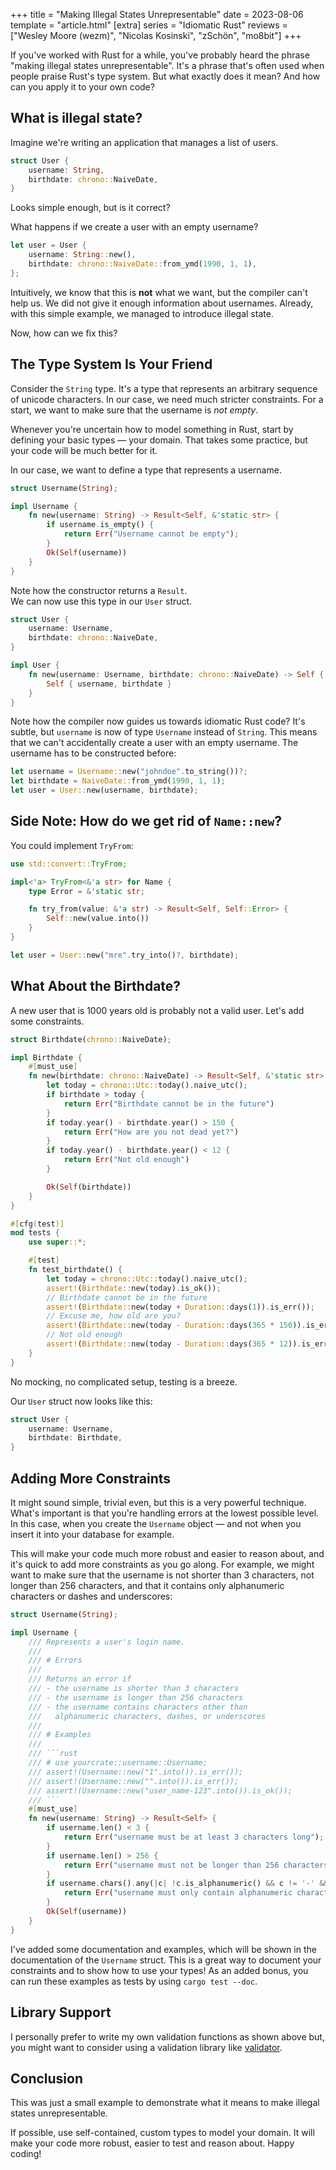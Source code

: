 +++
title = "Making Illegal States Unrepresentable"
date = 2023-08-06
template = "article.html"
[extra]
series = "Idiomatic Rust"
reviews = ["Wesley Moore (wezm)", "Nicolas Kosinski", "zSchön", "mo8bit"]
+++

If you've worked with Rust for a while, you've probably heard the phrase "making
illegal states unrepresentable". It's a phrase that's often used when people
praise Rust's type system. But what exactly does it mean? And how can you apply
it to your own code?

## What is illegal state?

Imagine we're writing an application that manages a list of users. 

```rust
struct User {
    username: String,
    birthdate: chrono::NaiveDate,
}
```

Looks simple enough, but is it correct?

What happens if we create a user with an empty username?

```rust
let user = User {
    username: String::new(),
    birthdate: chrono::NaiveDate::from_ymd(1990, 1, 1),
};
```

Intuitively, we know that this is **not** what we want, but the compiler can't help us.
We did not give it enough information about usernames.
Already, with this simple example, we managed to introduce illegal state.

Now, how can we fix this?

## The Type System Is Your Friend

Consider the `String` type. It's a type that represents 
an arbitrary sequence of unicode characters. In our case, we need much stricter
constraints. For a start, we want to make sure that the username is *not
empty*.

Whenever you're uncertain how to model something in Rust,
start by defining your basic types &mdash; your domain.
That takes some practice, but your code will be much better for it.

In our case, we want to define a type that represents a username.

```rust
struct Username(String);

impl Username {
    fn new(username: String) -> Result<Self, &'static str> {
        if username.is_empty() {
            return Err("Username cannot be empty");
        }
        Ok(Self(username))
    }
}
```

Note how the constructor returns a `Result`.   
We can now use this type in our `User` struct.

```rust
struct User {
    username: Username,
    birthdate: chrono::NaiveDate,
}

impl User {
    fn new(username: Username, birthdate: chrono::NaiveDate) -> Self {
        Self { username, birthdate }
    }
}
```

Note how the compiler now guides us towards idiomatic Rust code?
It's subtle, but `username` is now of type `Username` instead of `String`.
This means that we can't accidentally create a user with an empty username.
The username has to be constructed before:

```rust
let username = Username::new("johndoe".to_string())?;
let birthdate = NaiveDate::from_ymd(1990, 1, 1);
let user = User::new(username, birthdate);
```

## Side Note: How do we get rid of <code>Name::new</code>?

You could implement `TryFrom`:

```rust
use std::convert::TryFrom;

impl<'a> TryFrom<&'a str> for Name {
    type Error = &'static str;

    fn try_from(value: &'a str) -> Result<Self, Self::Error> {
        Self::new(value.into())
    }
}

let user = User::new("mre".try_into()?, birthdate);
```

## What About the Birthdate?

A new user that is 1000 years old is probably not a valid user.
Let's add some constraints.

```rust
struct Birthdate(chrono::NaiveDate);

impl Birthdate {
    #[must_use]
    fn new(birthdate: chrono::NaiveDate) -> Result<Self, &'static str> {
        let today = chrono::Utc::today().naive_utc();
        if birthdate > today {
            return Err("Birthdate cannot be in the future")
        }
        if today.year() - birthdate.year() > 150 {
            return Err("How are you not dead yet?")
        }
        if today.year() - birthdate.year() < 12 {
            return Err("Not old enough")
        }

        Ok(Self(birthdate))
    }
}

#[cfg(test)]
mod tests {
    use super::*;

    #[test]
    fn test_birthdate() {
        let today = chrono::Utc::today().naive_utc();
        assert!(Birthdate::new(today).is_ok());
        // Birthdate cannot be in the future
        assert!(Birthdate::new(today + Duration::days(1)).is_err());
        // Excuse me, how old are you?
        assert!(Birthdate::new(today - Duration::days(365 * 150)).is_err());
        // Not old enough
        assert!(Birthdate::new(today - Duration::days(365 * 12)).is_err());
    }
}
```

No mocking, no complicated setup, testing is a breeze.

Our `User` struct now looks like this:

```rust
struct User {
    username: Username,
    birthdate: Birthdate,
}
```

## Adding More Constraints

It might sound simple, trivial even, but this is a very powerful technique.
What's important is that you're handling errors at the lowest possible level. In
this case, when you create the `Username` object &mdash; and not when you insert it into
your database for example.

This will make your code much more robust and easier to reason about, and it's
quick to add more constraints as you go along. For example, we might want to
make sure that the username is not shorter than 3 characters, not longer than
256 characters, and that it contains only alphanumeric characters or dashes and
underscores:

```rust
struct Username(String);

impl Username {
    /// Represents a user's login name.
    ///
    /// # Errors
    ///
    /// Returns an error if
    /// - the username is shorter than 3 characters
    /// - the username is longer than 256 characters
    /// - the username contains characters other than 
    ///   alphanumeric characters, dashes, or underscores
    ///
    /// # Examples
    ///
    /// ```rust
    /// # use yourcrate::username::Username;
    /// assert!(Username::new("1".into()).is_err());
    /// assert!(Username::new("".into()).is_err());
    /// assert!(Username::new("user_name-123".into()).is_ok());
    /// ```
    #[must_use]
    fn new(username: String) -> Result<Self> {
        if username.len() < 3 {
            return Err("username must be at least 3 characters long");
        }
        if username.len() > 256 {
            return Err("username must not be longer than 256 characters");
        }
        if username.chars().any(|c| !c.is_alphanumeric() && c != '-' && c != '_') {
            return Err("username must only contain alphanumeric characters, dashes, and underscores");
        }
        Ok(Self(username))
    }
}
```

I've added some documentation and examples, which will be shown in the
documentation of the `Username` struct. This is a great way to document your
constraints and to show how to use your types! As an added bonus, you can run
these examples as tests by using `cargo test --doc`.


## Library Support

I personally prefer to write my own validation functions as shown above
but, you might want to consider using a validation library like
[validator](https://crates.io/crates/validator).

## Conclusion

This was just a small example to demonstrate what it means to make illegal
states unrepresentable. 

If possible, use self-contained, custom types to model your domain.
It will make your code more robust, easier to test and reason about.
Happy coding!